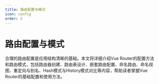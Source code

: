 ```yaml
---
title: 路由配置与模式
icon: config
order: 2
---
```


# 路由配置与模式

合理的路由配置是应用结构清晰的基础。本文将详细介绍Vue Router的配置方法和路由模式，包括路由器创建、路由表设计、嵌套路由配置、命名路由、命名视图、重定向与别名、Hash模式与History模式对比等内容，帮助读者掌握Vue Router的基础配置和使用方法。
